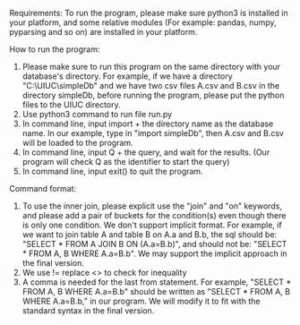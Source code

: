 Requirements:
To run the program, please make sure python3 is installed in your platform, and some relative modules (For example: pandas, numpy, pyparsing and so on) are installed in your platform. 

How to run the program:
1. Please make sure to run this program on the same directory with your database's directory. For example, if we have a directory "C:\\UIUC\\simpleDb" and we have two csv files A.csv and B.csv in the directory simpleDb, before running the program, please put the python files to the UIUC directory.
2. Use python3 command to run file run.py 
3. In command line, input import + the directory name as the database name. In our example, type in "import simpleDb", then A.csv and B.csv will be loaded to the program.
4. In command line, input Q + the query, and wait for the results. (Our program will check Q as the identifier to start the query)
5. In command line, input exit() to quit the program.

Command format:
1. To use the inner join, please explicit use the "join" and "on" keywords, and please add a pair of buckets for the condition(s) even though there is only one condition. We don't support implicit format. For example, if we want to join table A and table B on A.a and B.b, the sql should be: "SELECT * FROM A JOIN B ON (A.a=B.b)", and should not be: "SELECT * FROM A, B WHERE A.a=B.b". We may support the implicit approach in the final version.
2. We use != replace <> to check for inequality
3. A comma is needed for the last from statement. For example, "SELECT * FROM A, B WHERE A.a=B.b" should be written as "SELECT * FROM A, B WHERE A.a=B.b," in our program. We will modify it to fit with the standard syntax in the final version.
